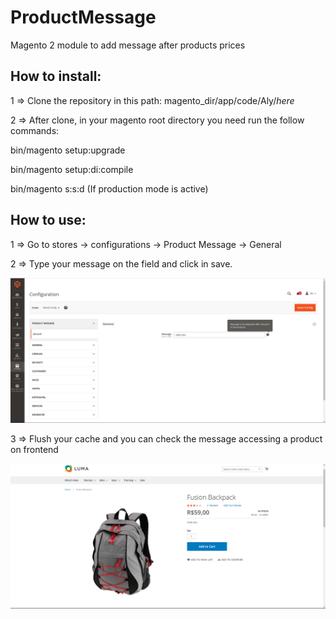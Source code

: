 # ProductMessage
Magento 2 module to add message after products prices

## How to install:

1 => Clone the repository in this path: magento_dir/app/code/Aly/*here*

2 => After clone, in your magento root directory you need run the follow commands:

  bin/magento setup:upgrade
  
  bin/magento setup:di:compile
  
  bin/magento s:s:d (If production mode is active)
  
## How to use:

1 => Go to stores -> configurations -> Product Message -> General

2 => Type your message on the field and click in save.

![Image of settings](https://github.com/reallyAly/ProductMessage/blob/main/images/admin.png)

3 => Flush your cache and you can check the message accessing a product on frontend

![Image of front](https://github.com/reallyAly/ProductMessage/blob/main/images/front.png)
